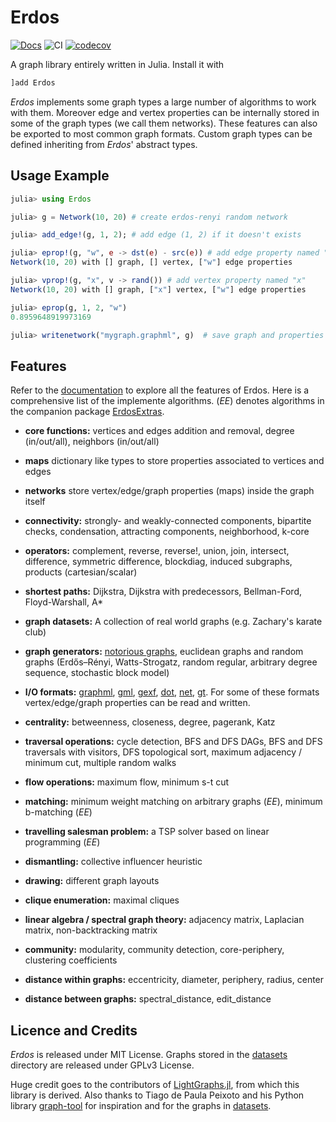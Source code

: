 # Erdos

[![Docs](https://img.shields.io/badge/docs-latest-blue.svg)](https://CarloLucibello.github.io/Erdos.jl/dev)
![CI](https://github.com/CarloLucibello/Erdos.jl/workflows/CI/badge.svg)
[![codecov](https://codecov.io/gh/CarloLucibello/Erdos.jl/branch/master/graph/badge.svg?token=EWNYPD7ASX)](https://codecov.io/gh/CarloLucibello/Erdos.jl)

A graph library entirely written in Julia. Install it with

```julia
]add Erdos
```

*Erdos* implements some graph types a large number of algorithms to work with them.
Moreover edge and vertex properties can be internally stored in some of the graph types (we call them networks). These features can also be exported to most common graph formats.
Custom graph types can be defined inheriting from *Erdos*' abstract types.

## Usage Example

```julia
julia> using Erdos

julia> g = Network(10, 20) # create erdos-renyi random network

julia> add_edge!(g, 1, 2); # add edge (1, 2) if it doesn't exists

julia> eprop!(g, "w", e -> dst(e) - src(e)) # add edge property named "w"
Network(10, 20) with [] graph, [] vertex, ["w"] edge properties

julia> vprop!(g, "x", v -> rand()) # add vertex property named "x"
Network(10, 20) with [] graph, ["x"] vertex, ["w"] edge properties

julia> eprop(g, 1, 2, "w")
0.8959648919973169

julia> writenetwork("mygraph.graphml", g)  # save graph and properties in .graphml format
```

## Features

Refer to the [documentation](https://carlolucibello.github.io/Erdos.jl/latest) to explore all the features of Erdos.
Here is a comprehensive list of the implemente algorithms. (*EE*) denotes algorithms in the companion package [ErdosExtras](https://github.com/CarloLucibello/ErdosExtras.jl).

- **core functions:** vertices and edges addition and removal, degree (in/out/all), neighbors (in/out/all)

- **maps** dictionary like types to store properties associated to vertices and edges

- **networks** store vertex/edge/graph properties (maps) inside the graph itself

- **connectivity:** strongly- and weakly-connected components, bipartite checks, condensation, attracting components, neighborhood, k-core

- **operators:** complement, reverse, reverse!, union, join, intersect, difference, symmetric difference, blockdiag, induced subgraphs, products (cartesian/scalar)

- **shortest paths:** Dijkstra, Dijkstra with predecessors, Bellman-Ford, Floyd-Warshall, A*

- **graph datasets:** A collection of real world graphs (e.g. Zachary's karate club)

- **graph generators:** [notorious graphs](https://github.com/CarloLucibello/Erdos.jl/blob/master/src/generators/smallgraphs.jl), euclidean graphs and random graphs (Erdős–Rényi, Watts-Strogatz, random regular, arbitrary degree sequence, stochastic block model)

- **I/O formats:** [graphml](http://en.wikipedia.org/wiki/GraphML), [gml](https://en.wikipedia.org/wiki/Graph_Modelling_Language), [gexf](http://gexf.net/format), [dot](https://en.wikipedia.org/wiki/DOT_(graph_description_language)), [net](http://gephi.org/users/supported-graph-formats/pajek-net-format/), [gt](https://graph-tool.skewed.de/static/doc/gt_format.html). For some of these formats vertex/edge/graph properties can be read and written.

- **centrality:** betweenness, closeness, degree, pagerank, Katz

- **traversal operations:** cycle detection, BFS and DFS DAGs, BFS and DFS traversals with visitors, DFS topological sort, maximum adjacency / minimum cut, multiple random walks

- **flow operations:** maximum flow, minimum s-t cut

- **matching:** minimum weight matching on arbitrary graphs (*EE*), minimum b-matching (*EE*)

- **travelling salesman problem:** a TSP solver based on linear programming (*EE*)

- **dismantling:** collective influencer heuristic

- **drawing:** different graph layouts

- **clique enumeration:** maximal cliques

- **linear algebra / spectral graph theory:** adjacency matrix, Laplacian matrix, non-backtracking matrix

- **community:** modularity, community detection, core-periphery, clustering coefficients

- **distance within graphs:** eccentricity, diameter, periphery, radius, center

- **distance between graphs:** spectral_distance, edit_distance

## Licence and Credits

*Erdos* is released under MIT License. Graphs stored in the [datasets](https://github.com/CarloLucibello/Erdos.jl/tree/master/datasets) directory are released under GPLv3 License.

Huge credit goes to the contributors of [LightGraphs.jl](https://github.com/JuliaGraphs/LightGraphs.jl), from which this library is derived. Also thanks to Tiago de Paula Peixoto and his Python library [graph-tool](https://graph-tool.skewed.de/) for inspiration and for the graphs in [datasets](https://github.com/CarloLucibello/Erdos.jl/tree/master/datasets).
